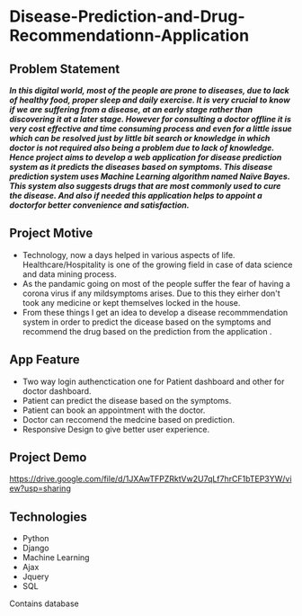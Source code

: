 # Disease-Prediction-and-Drug-Recommendationn-Application

## Problem Statement

***In this digital world, most of the people are prone to diseases, due to lack of healthy food,
proper sleep and daily exercise. It is very crucial to know if we are suffering from a disease, at
an early stage rather than discovering it at a later stage. However for consulting a doctor
offline it is very cost effective and time consuming process and even for a little issue which
can be resolved just by little bit search or knowledge in which doctor is not required also being
a problem due to lack of knowledge.
Hence project aims to develop a web application for disease prediction system as it predicts
the diseases based on symptoms. This disease prediction system uses Machine Learning
algorithm named Naïve Bayes. This system also suggests drugs that are most commonly
used to cure the disease. And also if needed this application helps to appoint a doctorfor
better convenience and satisfaction.***

## Project Motive

* Technology, now a days helped in various aspects of life. Healthcare/Hospitality is one of the growing field in case of data science and data mining process.
* As the pandamic going on most of the people suffer the fear of having a corona virus if any mildsymptoms arises. Due to this they eirher don't took any medicine or kept themselves locked in the house.
* From these things I get an idea to develop a disease recommmendation system in order to predict the dicease based on the symptoms and recommend the drug based on the prediction from the application .

## App Feature
* Two way login authenctication one for Patient dashboard and other for doctor dashboard.
* Patient can predict the disease based on the symptoms.
* Patient can book an appointment with the doctor.
* Doctor can reccomend the medcine based on prediction.
* Responsive Design to give better user experience.

## Project Demo

https://drive.google.com/file/d/1JXAwTFPZRktVw2U7qLf7hrCF1bTEP3YW/view?usp=sharing

## Technologies

* Python
* Django
* Machine Learning
* Ajax
* Jquery
* SQL


Contains database
